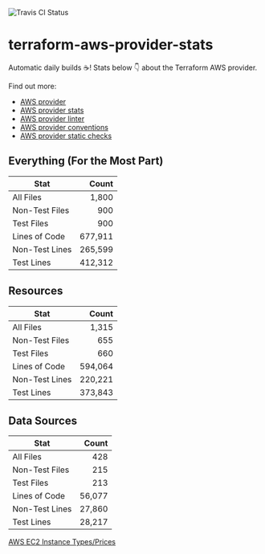 ![Travis CI Status](https://travis-ci.org/YakDriver/terraform-aws-provider-stats.svg?branch=main)
# terraform-aws-provider-stats

Automatic daily builds :coffee:! Stats below :point_down: about the Terraform AWS provider.

Find out more:
* [AWS provider](https://github.com/terraform-providers/terraform-provider-aws)
* [AWS provider stats](https://github.com/YakDriver/terraform-aws-provider-stats)
* [AWS provider linter](https://github.com/terraform-providers/terraform-provider-aws/tree/master/awsproviderlint)
* [AWS provider conventions](https://github.com/YakDriver/terraform-aws-conventions)
* [AWS provider static checks](https://github.com/YakDriver/terraform-aws-provider-static-checks)



## Everything (For the Most Part)

|  Stat  |  Count  |
| ------------- | -------------: |
|  All Files  |  1,800  |
|  Non-Test Files  |  900  |
|  Test Files  |  900  |
|  Lines of Code  |  677,911  |
|  Non-Test Lines  |  265,599  |
|  Test Lines  |  412,312  |



## Resources

|  Stat  |  Count  |
| ------------- | -------------: |
|  All Files  |  1,315  |
|  Non-Test Files  |  655  |
|  Test Files  |  660  |
|  Lines of Code  |  594,064  |
|  Non-Test Lines  |  220,221  |
|  Test Lines  |  373,843  |



## Data Sources

|  Stat  |  Count  |
| ------------- | -------------: |
|  All Files  |  428  |
|  Non-Test Files  |  215  |
|  Test Files  |  213  |
|  Lines of Code  |  56,077  |
|  Non-Test Lines  |  27,860  |
|  Test Lines  |  28,217  |




[AWS EC2 Instance Types/Prices](https://github.com/YakDriver/aws-ec2-instance-types)
